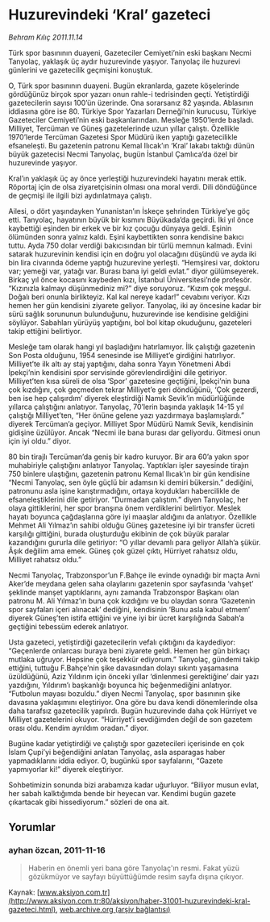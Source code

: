 # Huzurevindeki ‘Kral’ gazeteci

*Behram Kılıç 2011.11.14*

<font class="agenda2NewsSpot">
 Türk spor basınının duayeni, Gazeteciler Cemiyeti’nin eski başkanı Necmi Tanyolaç, yaklaşık üç aydır huzurevinde yaşıyor. Tanyolaç ile huzurevi günlerini ve gazetecilik geçmişini konuştuk.
</font>
<font class="newsDetail">
 <p>
 </p>
 <p>
 </p>
 <p class="MsoNormal">
  O, Türk spor basınının duayeni. Bugün ekranlarda, gazete köşelerinde gördüğünüz birçok spor yazarı onun rahle-i tedrisinden geçti. Yetiştirdiği gazetecilerin sayısı 100’ün üzerinde. Ona sorarsanız 82 yaşında. Ablasının iddiasına göre ise 80. Türkiye Spor Yazarları Derneği’nin kurucusu, Türkiye Gazeteciler Cemiyeti’nin eski başkanlarından. Mesleğe 1950’lerde başladı. Milliyet, Tercüman ve Güneş gazetelerinde uzun yıllar çalıştı. Özellikle 1970’lerde Tercüman Gazetesi Spor Müdürü iken yaptığı gazetecilikle efsaneleşti. Bu gazetenin patronu Kemal Ilıcak’ın ‘Kral’ lakabı taktığı dünün büyük gazetecisi Necmi Tanyolaç, bugün İstanbul Çamlıca’da özel bir huzurevinde yaşıyor.
 </p>
 <p>
 </p>
 <p class="MsoNormal">
  Kral’ın yaklaşık üç ay önce yerleştiği huzurevindeki hayatını merak ettik. Röportaj için de olsa ziyaretçisinin olması ona moral verdi. Dili döndüğünce de geçmişi ile ilgili bizi aydınlatmaya çalıştı.
 </p>
 <p>
 </p>
 <p class="MsoNormal">
  Ailesi, o dört yaşındayken Yunanistan’ın İskeçe şehrinden Türkiye’ye göç etti. Tanyolaç, hayatının büyük bir kısmını Büyükada’da geçirdi. İki yıl önce kaybettiği eşinden bir erkek ve bir kız çocuğu dünyaya geldi. Eşinin ölümünden sonra yalnız kaldı. Eşini kaybettikten sonra kendisine bakıcı tuttu. Ayda 750 dolar verdiği bakıcısından bir türlü memnun kalmadı. Evini satarak huzurevinin kendisi için en doğru yol olacağını düşündü ve ayda iki bin lira civarında ödeme yaptığı huzurevine yerleşti. “Hemşiresi var, doktoru var; yemeği var, yatağı var. Burası bana iyi geldi evlat.” diyor gülümseyerek. Birkaç yıl önce kocasını kaybeden kızı, İstanbul Üniversitesi’nde profesör. “Kızınızla kalmayı düşünmediniz mi?” diye soruyoruz. “Kızım çok meşgul. Doğalı beri onunla birlikteyiz. Kal kal nereye kadar!” cevabını veriyor. Kızı hemen her gün kendisini ziyarete geliyor. Tanyolaç, iki ay öncesine kadar bir sürü sağlık sorununun bulunduğunu, huzurevinde ise kendisine geldiğini söylüyor. Sabahları yürüyüş yaptığını, bol bol kitap okuduğunu, gazeteleri takip ettiğini belirtiyor.
 </p>
 <p>
 </p>
 <p class="MsoNormal">
  Mesleğe tam olarak hangi yıl başladığını hatırlamıyor. İlk çalıştığı gazetenin Son Posta olduğunu, 1954 senesinde ise Milliyet’e girdiğini hatırlıyor. Milliyet’te ilk altı ay staj yaptığını, daha sonra Yayın Yönetmeni Abdi İpekçi’nin kendisini spor servisinde görevlendirdiğini dile getiriyor. Milliyet’ten kısa süreli de olsa ‘Spor’ gazetesine geçtiğini, İpekçi’nin buna çok kızdığını, çok geçmeden tekrar Milliyet’e geri döndüğünü, ‘Çok gezerdi, ben ise hep çalışırdım’ diyerek eleştirdiği Namık Sevik’in müdürlüğünde yıllarca çalıştığını anlatıyor. Tanyolaç, 70’lerin başında yaklaşık 14-15 yıl çalıştığı Milliyet’ten, “Her önüne gelene yazı yazdırmaya başlamışlardı.” diyerek Tercüman’a geçiyor. Milliyet Spor Müdürü Namık Sevik, kendisinin gidişine üzülüyor. Ancak “Necmi ile bana burası dar geliyordu. Gitmesi onun için iyi oldu.” diyor.
 </p>
 <p>
 </p>
 <p class="MsoNormal">
  80 bin tirajlı Tercüman’da geniş bir kadro kuruyor. Bir ara 60’a yakın spor muhabiriyle çalıştığını anlatıyor Tanyolaç. Yaptıkları işler sayesinde tirajın 750 binlere ulaştığını, gazetenin patronu Kemal Ilıcak’ın bir gün kendisine “Necmi Tanyolaç, sen öyle güçlü bir adamsın ki demiri bükersin.” dediğini, patronunu asla işine karıştırmadığını, ortaya koydukları habercilikle de efsaneleştiklerini dile getiriyor. “Durmadan çalıştım.” diyen Tanyolaç, her olaya gittiklerini, her spor branşına önem verdiklerini belirtiyor. Meslek hayatı boyunca çağdaşlarına göre iyi maaşlar aldığını da anlatıyor. Özellikle Mehmet Ali Yılmaz’ın sahibi olduğu Güneş gazetesine iyi bir transfer ücreti karşılığı gittiğini, burada oluşturduğu ekibinin de çok büyük paralar kazandığını gururla dile getiriyor: “O yıllar devamlı para geliyor Allah’a şükür. Âşık değilim ama emek. Güneş çok güzel çıktı, Hürriyet rahatsız oldu, Milliyet rahatsız oldu.”
 </p>
 <p>
 </p>
 <p class="MsoNormal">
  Necmi Tanyolaç, Trabzonspor’un F.Bahçe ile evinde oynadığı bir maçta Avni Aker’de meydana gelen saha olaylarını gazetenin spor sayfasında ‘vahşet’ şeklinde manşet yaptıklarını, aynı zamanda Trabzonspor Başkanı olan patronu M. Ali Yılmaz’ın buna çok kızdığını ve bu olaydan sonra ‘Gazetenin spor sayfaları içeri alınacak’ dediğini, kendisinin ‘Bunu asla kabul etmem’ diyerek Güneş’ten istifa ettiğini ve yine iyi bir ücret karşılığında Sabah’a geçtiğini tebessüm ederek anlatıyor.
 </p>
 <p>
 </p>
 <p class="MsoNormal">
  Usta gazeteci, yetiştirdiği gazetecilerin vefalı çıktığını da kaydediyor: “Geçenlerde onlarcası buraya beni ziyarete geldi. Hemen her gün birkaçı mutlaka uğruyor. Hepsine çok teşekkür ediyorum.” Tanyolaç, gündemi takip ettiğini, tuttuğu F.Bahçe’nin şike davasından dolayı sıkıntı yaşamasına üzüldüğünü, Aziz Yıldırım için önceki yıllar ‘dinlenmesi gerektiğine’ dair yazı yazdığını, Yıldırım’ı başkanlığı boyunca hiç beğenmediğini anlatıyor. “Futbolun mayası bozuldu.” diyen Necmi Tanyolaç, spor basınının şike davasına yaklaşımını eleştiriyor. Ona göre bu dava kendi dönemlerinde olsa daha tarafsız gazetecilik yapılırdı. Bugün huzurevinde daha çok Hürriyet ve Milliyet gazetelerini okuyor. “Hürriyet’i sevdiğimden değil de son gazetem orası oldu. Kendim ayrıldım oradan.” diyor.
 </p>
 <p>
 </p>
 <p class="MsoNormal">
  Bugüne kadar yetiştirdiği ve çalıştığı spor gazetecileri içerisinde en çok İslam Çupi’yi beğendiğini anlatan Tanyolaç, asla asparagas haber yapmadıklarını iddia ediyor. O, bugünkü spor sayfalarını, “Gazete yapmıyorlar ki!” diyerek eleştiriyor.
 </p>
 <p>
 </p>
 <p class="MsoNormal">
  Sohbetimizin sonunda bizi arabamıza kadar uğurluyor. “Biliyor musun evlat, her sabah kalktığımda bende bir heyecan var. Kendimi bugün gazete çıkartacak gibi hissediyorum.” sözleri de ona ait.
 </p>
 <p>
 </p>
</font>

## Yorumlar

### ayhan özcan, 2011-11-16
> Haberin en önemli yeri bana göre Tanyolaç'ın resmi. Fakat yüzü gözükmüyor ve sayfayı büyüttüğümde resim sayfa dışına çıkıyor.

Kaynak: [www.aksiyon.com.tr](http://www.aksiyon.com.tr:80/aksiyon/haber-31001-huzurevindeki-kral-gazeteci.html), [web.archive.org (arşiv bağlantısı)](http://web.archive.org/web/20111219043149/http://www.aksiyon.com.tr:80/aksiyon/haber-31001-huzurevindeki-kral-gazeteci.html)
